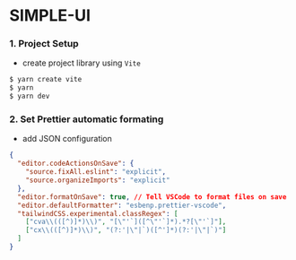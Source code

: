 # SIMPLE-UI

### 1. Project Setup

- create project library using `Vite`

```bash
$ yarn create vite
$ yarn
$ yarn dev
```

### 2. Set Prettier automatic formating

- add JSON configuration

```json
{
  "editor.codeActionsOnSave": {
    "source.fixAll.eslint": "explicit",
    "source.organizeImports": "explicit"
  },
  "editor.formatOnSave": true, // Tell VSCode to format files on save
  "editor.defaultFormatter": "esbenp.prettier-vscode",
  "tailwindCSS.experimental.classRegex": [
    ["cva\\(([^)]*)\\)", "[\"'`]([^\"'`]*).*?[\"'`]"],
    ["cx\\(([^)]*)\\)", "(?:'|\"|`)([^']*)(?:'|\"|`)"]
  ]
}
```
